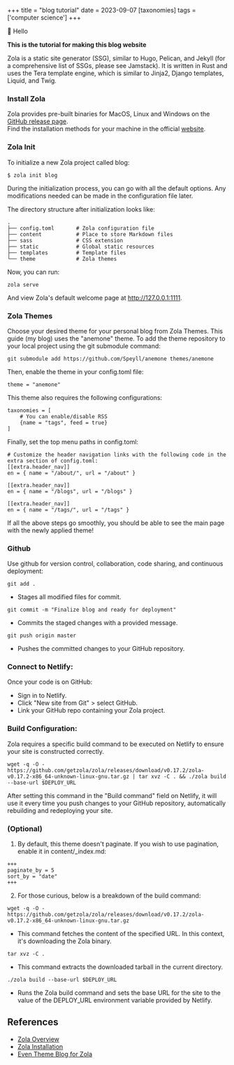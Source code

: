 +++
title = "blog tutorial"
date = 2023-09-07
[taxonomies]
tags = ['computer science']
+++


👋 Hello

**This is the tutorial for making this blog website**

Zola is a static site generator (SSG), similar to Hugo, Pelican, and Jekyll (for a comprehensive list of SSGs, please see Jamstack). It is written in Rust and uses the Tera template engine, which is similar to Jinja2, Django templates, Liquid, and Twig.


### Install Zola
Zola provides pre-built binaries for MacOS, Linux and Windows on the [GitHub release page](https://github.com/getzola/zola/releases). \
Find the installation methods for your machine in the official [website](https://www.getzola.org/documentation/getting-started/installation/).


### Zola Init

To initialize a new Zola project called blog:
```
$ zola init blog
```

During the initialization process, you can go with all the default options. Any modifications needed can be made in the configuration file later.

The directory structure after initialization looks like:
```
.
├── config.toml       # Zola configuration file
├── content           # Place to store Markdown files
├── sass              # CSS extension
├── static            # Global static resources
├── templates         # Template files
└── theme             # Zola themes
```

Now, you can run:
```
zola serve
```
And view Zola's default welcome page at http://127.0.0.1:1111.


### Zola Themes
Choose your desired theme for your personal blog from Zola Themes. This guide (my blog) uses the "anemone" theme.
To add the theme repository to your local project using the git submodule command:
```
git submodule add https://github.com/Speyll/anemone themes/anemone
```

Then, enable the theme in your config.toml file:
```
theme = "anemone"
```

This theme also requires the following configurations:
```
taxonomies = [
    # You can enable/disable RSS
    {name = "tags", feed = true}
]
```

Finally, set the top menu paths in config.toml:
```
# Customize the header navigation links with the following code in the extra section of config.toml:
[[extra.header_nav]]
en = { name = "/about/", url = "/about" }

[[extra.header_nav]]
en = { name = "/blogs", url = "/blogs" }

[[extra.header_nav]]
en = { name = "/tags/", url = "/tags" }
```

If all the above steps go smoothly, you should be able to see the main page with the newly applied theme!


### Github
Use github for version control, collaboration, code sharing, and continuous deployment: 

```
git add .              
```
- Stages all modified files for commit.
```
git commit -m "Finalize blog and ready for deployment"   
```
- Commits the staged changes with a provided message.
```
git push origin master  
```
- Pushes the committed changes to your GitHub repository.


### Connect to Netlify:
Once your code is on GitHub:
- Sign in to Netlify.
- Click "New site from Git" > select GitHub.
- Link your GitHub repo containing your Zola project.



### Build Configuration:
Zola requires a specific build command to be executed on Netlify to ensure your site is constructed correctly.
```
wget -q -O - https://github.com/getzola/zola/releases/download/v0.17.2/zola-v0.17.2-x86_64-unknown-linux-gnu.tar.gz | tar xvz -C . && ./zola build --base-url $DEPLOY_URL
```
After setting this command in the "Build command" field on Netlify, it will use it every time you push changes to your GitHub repository, automatically rebuilding and redeploying your site.



### (Optional) 
1. By default, this theme doesn't paginate. If you wish to use pagination, enable it in content/_index.md:
```
+++
paginate_by = 5
sort_by = "date"
+++
```


2. For those curious, below is a breakdown of the build command:
```
wget -q -O - https://github.com/getzola/zola/releases/download/v0.17.2/zola-v0.17.2-x86_64-unknown-linux-gnu.tar.gz 
```
- This command fetches the content of the specified URL. In this context, it's downloading the Zola binary.

```
tar xvz -C . 
```
- This command extracts the downloaded tarball in the current directory.
  
```
./zola build --base-url $DEPLOY_URL
```
- Runs the Zola build command and sets the base URL for the site to the value of the DEPLOY_URL environment variable provided by Netlify.


## References

- [Zola Overview](https://www.getzola.org/documentation/getting-started/overview/)
- [Zola Installation](https://www.getzola.org/documentation/getting-started/installation/)
- [Even Theme Blog for Zola](https://snowfall99.github.io/zola/)
  
